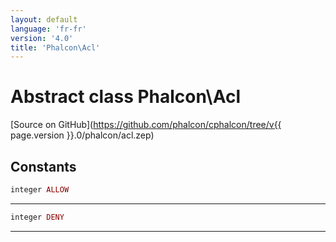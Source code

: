 ```yaml
---
layout: default
language: 'fr-fr'
version: '4.0'
title: 'Phalcon\Acl'
---
```


# Abstract class **Phalcon\Acl**

[Source on GitHub](https://github.com/phalcon/cphalcon/tree/v{{ page.version }}.0/phalcon/acl.zep)

## Constants

```php
integer ALLOW
```

* * *

```php
integer DENY
```

* * *